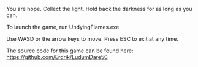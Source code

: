 You are hope.
Collect the light. Hold back the darkness for as long as you can.

To launch the game, run UndyingFlames.exe

Use WASD or the arrow keys to move.
Press ESC to exit at any time.

The source code for this game can be found here:
https://github.com/Erdrik/LudumDare50
